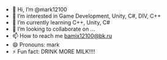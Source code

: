 - 👋 Hi, I’m @mark12100
- 👀 I’m interested in Game Development, Unity, C#, DIV, C++
- 🌱 I’m currently learning C++, Unity, C#
- 💞️ I’m looking to collaborate on ...
- 📫 How to reach me bamix12100@bk.ru
- 😄 Pronouns: mark
- ⚡ Fun fact: DRINK MORE MILK!!!!

<!---
mark12100/mark12100 is a ✨ special ✨ repository because its `README.md` (this file) appears on your GitHub profile.
You can click the Preview link to take a look at your changes.
--->
